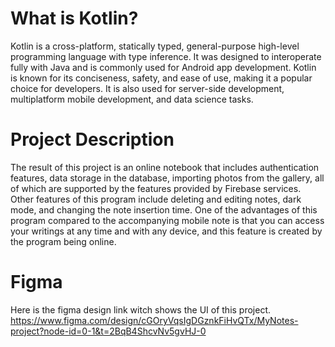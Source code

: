 # What is Kotlin?

Kotlin is a cross-platform, statically typed, general-purpose high-level programming language with type inference. It was designed to interoperate fully with Java and is commonly used for Android app development. Kotlin is known for its conciseness, safety, and ease of use, making it a popular choice for developers. It is also used for server-side development, multiplatform mobile development, and data science tasks.

# Project Description
The result of this project is an online notebook that includes authentication features, data storage in the database, importing photos from the gallery, all of which are supported by the features provided by Firebase services.
Other features of this program include deleting and editing notes, dark mode, and changing the note insertion time.
One of the advantages of this program compared to the accompanying mobile note is that you can access your writings at any time and with any device, and this feature is created by the program being online.

# Figma
Here is the figma design link witch shows the UI of this project.
https://www.figma.com/design/cGOryVqsIgDGznkFiHvQTx/MyNotes-project?node-id=0-1&t=2BqB4ShcvNv5gvHJ-0
